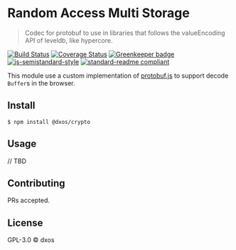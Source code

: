 # Random Access Multi Storage

> Codec for protobuf to use in libraries that follows the valueEncoding API of leveldb, like hypercore.

[![Build Status](https://travis-ci.com/dxos/crypto.svg?branch=master)](https://travis-ci.com/dxos/crypto)
[![Coverage Status](https://coveralls.io/repos/github/dxos/crypto/badge.svg?branch=master)](https://coveralls.io/github/dxos/crypto?branch=master)
[![Greenkeeper badge](https://badges.greenkeeper.io/dxos/crypto.svg)](https://greenkeeper.io/)
[![js-semistandard-style](https://img.shields.io/badge/code%20style-semistandard-brightgreen.svg?style=flat-square)](https://github.com/standard/semistandard)
[![standard-readme compliant](https://img.shields.io/badge/readme%20style-standard-brightgreen.svg?style=flat-square)](https://github.com/RichardLitt/standard-readme)

This module use a custom implementation of [protobuf.js](https://github.com/protobufjs/protobuf.js) to support decode `Buffer`s in the browser.

## Install

```
$ npm install @dxos/crypto
```

## Usage

// TBD

## Contributing

PRs accepted.

## License

GPL-3.0 © dxos
